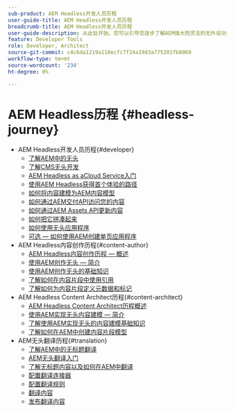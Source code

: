 ```yaml
---
sub-product: AEM Headless开发人员历程
user-guide-title: AEM Headless开发人员历程
breadcrumb-title: AEM Headless开发人员历程
user-guide-description: 从此处开始，您可以引导您逐步了解AEM强大而灵活的无外设功能、其功能，以及如何在您的项目中利用这些功能。
feature: Developer Tools
role: Developer, Architect
source-git-commit: c4c6da1219a110ecfc7f24a19d3a775201fb8069
workflow-type: tm+mt
source-wordcount: '234'
ht-degree: 0%

---
```



# AEM Headless历程 {#headless-journey}

+ AEM Headless开发人员历程{#developer}
   + [了解AEM中的无头](developer/overview.md)
   + [了解CMS无头开发](developer/learn-about.md)
   + [AEM Headless as aCloud Service入门](developer/getting-started.md)
   + [使用AEM Headless获得首个体验的路径](developer/path-to-first-experience.md)
   + [如何将内容建模为AEM内容模型](developer/model-your-content.md)
   + [如何通过AEM交付API访问您的内容](developer/access-your-content.md)
   + [如何通过AEM Assets API更新内容](developer/update-your-content.md)
   + [如何把它拼凑起来](developer/put-it-all-together.md)
   + [如何使用无头应用程序](developer/go-live.md)
   + [可选 — 如何使用AEM创建单页应用程序](developer/create-spa.md)
+ AEM Headless内容创作历程{#content-author}
   + [AEM Headless内容创作历程 — 概述](author/overview.md)
   + [使用AEM创作无头 — 简介](author/introduction.md)
   + [使用AEM创作无头的基础知识](author/basics.md)
   + [了解如何在内容片段中使用引用](author/references.md)
   + [了解如何为内容片段定义元数据和标记](author/metadata-tagging.md)
+ AEM Headless Content Architect历程{#content-architect}
   + [AEM Headless Content Architect历程概述](architect/overview.md)
   + [使用AEM实现无头内容建模 — 简介](architect/introduction.md)
   + [了解使用AEM实现无头的内容建模基础知识](architect/basics.md)
   + [了解如何在AEM中创建内容片段模型](architect/model-structure.md)
+ AEM无头翻译历程{#translation}
   + [了解AEM中的无标题翻译](translation/overview.md)
   + [AEM无头翻译入门](translation/getting-started.md)
   + [了解无标题内容以及如何在AEM中翻译](translation/learn-about.md)
   + [配置翻译连接器](translation/configure-connector.md)
   + [配置翻译规则](translation/translation-rules.md)
   + [翻译内容](translation/translate-content.md)
   + [发布翻译内容](translation/publish-content.md)
